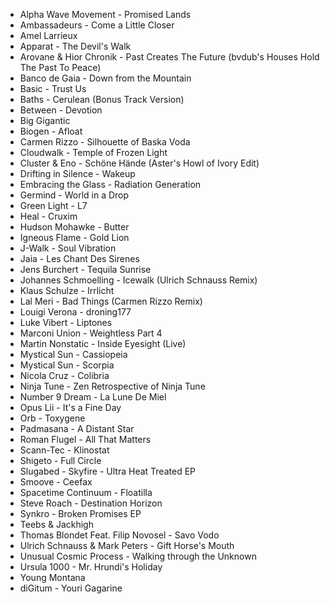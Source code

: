 * Alpha Wave Movement - Promised Lands
* Ambassadeurs - Come a Little Closer
* Amel Larrieux
* Apparat - The Devil's Walk
* Arovane & Hior Chronik - Past Creates The Future (bvdub's Houses Hold The Past To Peace)
* Banco de Gaia - Down from the Mountain
* Basic - Trust Us
* Baths - Cerulean (Bonus Track Version)
* Between - Devotion
* Big Gigantic
* Biogen - Afloat
* Carmen Rizzo - Silhouette of Baska Voda
* Cloudwalk - Temple of Frozen Light
* Cluster & Eno - Schöne Hände (Aster's Howl of Ivory Edit)
* Drifting in Silence - Wakeup
* Embracing the Glass - Radiation Generation
* Germind - World in a Drop
* Green Light - L7
* Heal - Cruxim
* Hudson Mohawke - Butter
* Igneous Flame - Gold Lion
* J-Walk - Soul Vibration
* Jaia - Les Chant Des Sirenes
* Jens Burchert - Tequila Sunrise
* Johannes Schmoelling - Icewalk (Ulrich Schnauss Remix)
* Klaus Schulze - Irrlicht
* Lal Meri - Bad Things (Carmen Rizzo Remix)
* Louigi Verona - droning177
* Luke Vibert - Liptones
* Marconi Union - Weightless Part 4
* Martin Nonstatic - Inside Eyesight (Live)
* Mystical Sun - Cassiopeia
* Mystical Sun - Scorpia
* Nicola Cruz - Colibria
* Ninja Tune - Zen Retrospective of Ninja Tune
* Number 9 Dream - La Lune De Miel
* Opus Lii - It's a Fine Day
* Orb - Toxygene
* Padmasana - A Distant Star
* Roman Flugel - All That Matters
* Scann-Tec - Klinostat
* Shigeto - Full Circle
* Slugabed - Skyfire - Ultra Heat Treated EP
* Smoove - Ceefax
* Spacetime Continuum - Floatilla
* Steve Roach - Destination Horizon
* Synkro - Broken Promises EP
* Teebs & Jackhigh
* Thomas Blondet Feat. Filip Novosel - Savo Vodo
* Ulrich Schnauss & Mark Peters - Gift Horse's Mouth
* Unusual Cosmic Process - Walking through the Unknown
* Ursula 1000 - Mr. Hrundi's Holiday
* Young Montana
* diGitum - Youri Gagarine
